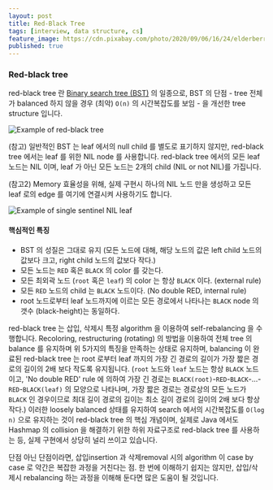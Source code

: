 ```yaml
---
layout: post
title: Red-Black Tree
tags: [interview, data structure, cs]
feature_image: https://cdn.pixabay.com/photo/2020/09/06/16/24/elderberry-5549389_1280.jpg
published: true
---
```


<!-- more -->
### Red-black tree

red-black tree 란 [Binary search tree (BST)](https://en.wikipedia.org/wiki/Binary_search_tree) 의 일종으로, BST 의 단점 - tree 전체가 balanced 하지 않을 경우 (최악) ```O(n)``` 의 시간복잡도를 보임 - 을 개선한 tree structure 입니다.

![Example of red-black tree](https://upload.wikimedia.org/wikipedia/commons/6/66/Red-black_tree_example.svg)


(참고) 일반적인 BST 는 leaf 에서의 null child 를 별도로 표기하지 않지만, red-black tree 에서는 leaf 를 위한 NIL node 를 사용합니다. red-black tree 에서의 모든 leaf 노드는 NIL 이며, leaf 가 아닌 모든 노드는 2개의 child (NIL or not NIL)를 가집니다.

(참고2) Memory 효율성을 위해, 실제 구현시 하나의 NIL 노드 만을 생성하고 모든 leaf 로의 edge 를 여기에 연결시켜 사용하기도 합니다.

![Example of single sentinel NIL leaf](http://images.zhuxinquan.com/entry/redblacktree_sample.JPG)

#### 핵심적인 특징
- BST 의 성질은 그대로 유지 (모든 노드에 대해, 해당 노드의 값은 left child 노드의 값보다 크고, right child 노드의 값보다 작다.)
- 모든 노드는 ```RED``` 혹은 ```BLACK``` 의 color 를 갖는다.
- 모든 최외곽 노드 (```root``` 혹은 ```leaf```) 의 color 는 항상 ```BLACK``` 이다. (external rule)
- 모든 ```RED``` 노드의 child 는 ```BLACK``` 노드이다. (No double RED, internal rule)
- root 노드로부터 leaf 노드까지에 이르는 모든 경로에서 나타나는 ```BLACK``` node 의 갯수 (black-height)는 동일하다.

red-black tree 는 삽입, 삭제시 특정 algorithm 을 이용하여 self-rebalancing 을 수행합니다.
Recoloring, restructuring (rotating) 의 방법을 이용하여 전체 tree 의 balance 를 유지하며 위 5가지의 특징을 만족하는 상태로 유지하며, balancing 이 완료된 red-black tree 는 root 로부터 leaf 까지의 가장 긴 경로의 길이가 가장 짧은 경로의 길이의 2배 보다 작도록 유지됩니다.
(```root``` 노드와 ```leaf``` 노드는 항상 ```BLACK``` 노드이고, 'No double RED' rule 에 의하여 가장 긴 경로는 ```BLACK(root)```-```RED```-```BLACK```-...-```RED```-```BLACK(leaf)``` 의 모양으로 나타나며, 가장 짧은 경로는 경로상의 모든 노드가 ```BLACK``` 인 경우이므로 최대 길이 경로의 길이는 최소 길이 경로의 길이의 2배 보다 항상 작다.)
이러한 loosely balanced 상태를 유지하여 search 에서의 시간복잡도를 `O(log n)` 으로 유지하는 것이 red-black tree 의 핵심 개념이며, 실제로 Java 에서도 Hashmap 의 collision 을 해결하기 위한 하위 자료구조로 red-black tree 를 사용하는 등, 실제 구현에서 상당히 널리 쓰이고 있습니다.

단점 아닌 단점이라면, 삽입insertion 과 삭제removal 시의 algorithm 이 case by case 로 약간은 복잡한 과정을 거친다는 점. 한 번에 이해하기 쉽지는 않지만, 삽입/삭제시 rebalancing 하는 과정을 이해해 둔다면 많은 도움이 될 것입니다.